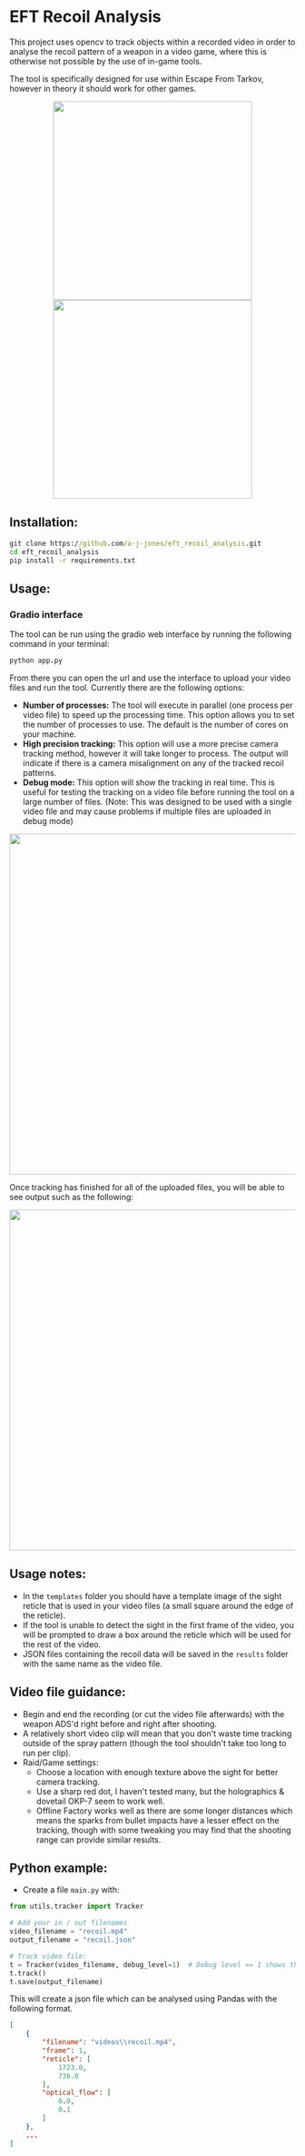 # EFT Recoil Analysis
This project uses opencv to track objects within a recorded video in order to analyse the recoil pattern of a weapon in a video game, where this is otherwise not possible by the use of in-game tools.

The tool is specifically designed for use within Escape From Tarkov, however in theory it should work for other games.

<p align="center">
   <img src="https://user-images.githubusercontent.com/64594018/188312056-c76147cb-56ca-43fd-b427-5ddaaf663361.gif" height="350"/>
   <img src="https://github-production-user-asset-6210df.s3.amazonaws.com/64594018/237169331-496c91a5-b22a-4d9e-8d77-2a4f7c11b7fc.png" height="350"/>
</p>

## Installation:
```cmd
git clone https://github.com/a-j-jones/eft_recoil_analysis.git
cd eft_recoil_analysis
pip install -r requirements.txt
```

## Usage:
### Gradio interface
The tool can be run using the gradio web interface by running the following command in your terminal:
```cmd
python app.py
```
From there you can open the url and use the interface to upload your video files and run the tool. Currently there are the following options:
 - **Number of processes:** The tool will execute in parallel (one process per video file) to speed up the processing time. This option allows you to set the number of processes to use. The default is the number of cores on your machine.
 - **High precision tracking:** This option will use a more precise camera tracking method, however it will take longer to process. The output will indicate if there is a camera misalignment on any of the tracked recoil patterns.
 - **Debug mode:** This option will show the tracking in real time. This is useful for testing the tracking on a video file before running the tool on a large number of files. (Note: This was designed to be used with a single video file and may cause problems if multiple files are uploaded in debug mode)

<p align="center">
  <img src="https://user-images.githubusercontent.com/64594018/236353323-f33a9c2f-48df-4ae4-93d5-b39683ae0a44.png" width="600"/>
</p>

Once tracking has finished for all of the uploaded files, you will be able to see output such as the following:

<p align="center">
  <img src="https://github-production-user-asset-6210df.s3.amazonaws.com/64594018/237169331-496c91a5-b22a-4d9e-8d77-2a4f7c11b7fc.png"  width="600"/>
</p>

## Usage notes:
 - In the `templates` folder you should have a template image of the sight reticle that is used in your video files (a small square around the edge of the reticle).
 - If the tool is unable to detect the sight in the first frame of the video, you will be prompted to draw a box around the reticle which will be used for the rest of the video.
 - JSON files containing the recoil data will be saved in the `results` folder with the same name as the video file.

## Video file guidance:
 - Begin and end the recording (or cut the video file afterwards) with the weapon ADS'd right before and right after shooting.
 - A relatively short video clip will mean that you don't waste time tracking outside of the spray pattern (though the tool shouldn't take too long to run per clip).
 - Raid/Game settings:
   - Choose a location with enough texture above the sight for better camera tracking.
   - Use a sharp red dot, I haven't tested many, but the holographics & dovetail OKP-7 seem to work well.
   - Offline Factory works well as there are some longer distances which means the sparks from bullet impacts have a lesser effect on the tracking, though with some tweaking you may find that the shooting range can provide similar results.

## Python example:

* Create a file `main.py` with:

```Python
from utils.tracker import Tracker

# Add your in / out filenames
video_filename = "recoil.mp4"
output_filename = "recoil.json"

# Track video file:
t = Tracker(video_filename, debug_level=1)  # Debug level == 1 shows the tracking in real time.
t.track()
t.save(output_filename)
```

This will create a json file which can be analysed using Pandas with the following format.

```JSON
[
    {
        "filename": "videos\\recoil.mp4",
        "frame": 1,
        "reticle": [
            1723.0,
            736.0
        ],
        "optical_flow": [
            0.0,
            0.1
        ]
    },
    ...
]
```
